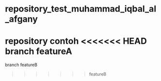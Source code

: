 # repository_test_muhammad_iqbal_al_afgany
repository contoh
<<<<<<< HEAD
branch featureA
=======

branch featureB
>>>>>>> featureB
